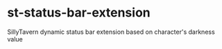 # st-status-bar-extension
SillyTavern dynamic status bar extension based on character's darkness value
